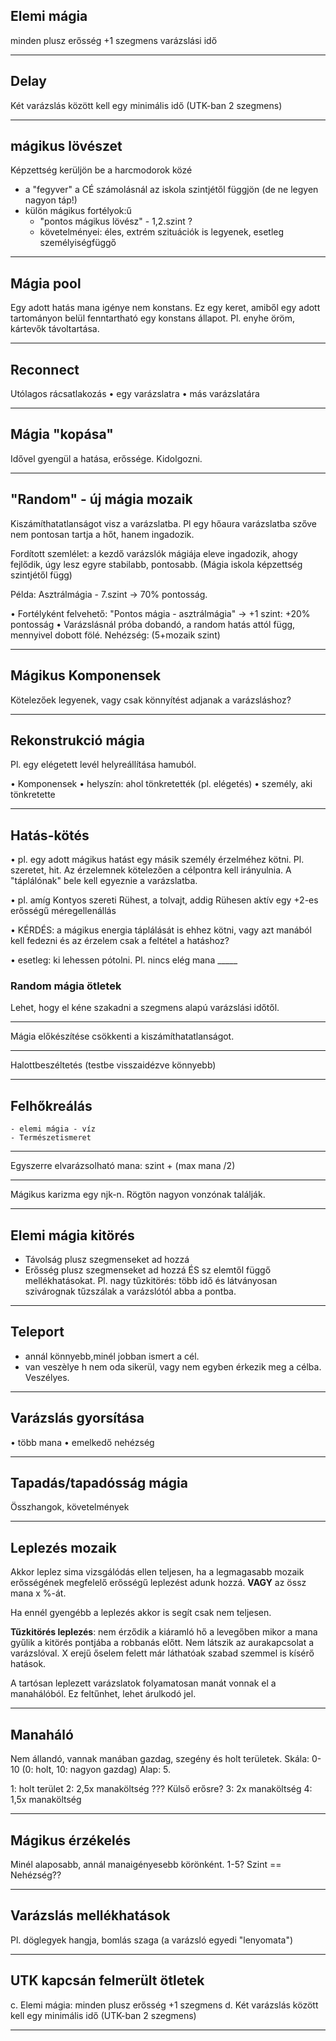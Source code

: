 ## Elemi mágia

minden plusz erősség +1 szegmens varázslási idő

---

## Delay
Két varázslás között kell egy minimális idő (UTK-ban 2 szegmens)

---

## mágikus lövészet
Képzettség kerüljön be a harcmodorok közé

- a "fegyver" a CÉ számolásnál az iskola szintjétől függjön (de ne legyen nagyon táp!)
- külön mágikus fortélyok:ű
	- "pontos mágikus lövész" - 1,2.szint ?
	- követelményei: éles, extrém szituációk is legyenek, esetleg személyiségfüggő

---

## Mágia pool

Egy adott hatás mana igénye nem konstans. Ez egy keret, amiből egy adott tartományon belül fenntartható egy konstans állapot. Pl. enyhe öröm, kártevők távoltartása.

---

## Reconnect
Utólagos rácsatlakozás
• egy varázslatra
• más varázslatára

---

## Mágia "kopása"

Idővel gyengül a hatása, erőssége. Kidolgozni.

---

## "Random" - új mágia mozaik
Kiszámíthatatlanságot visz a varázslatba. Pl egy hőaura varázslatba szőve nem pontosan tartja a hőt, hanem ingadozik.

Fordított szemlélet: a kezdő varázslók mágiája eleve ingadozik, ahogy fejlődik, úgy lesz egyre stabilabb, pontosabb. (Mágia iskola képzettség szintjétől függ)

Példa: Asztrálmágia - 7.szint → 70% pontosság.

• Fortélyként felvehető: "Pontos mágia - asztrálmágia"
→ +1 szint: +20% pontosság
• Varázslásnál próba dobandó, a random hatás attól függ, mennyivel dobott fölé.
Nehézség: (5+mozaik szint)

---

## Mágikus Komponensek

Kötelezőek legyenek, vagy csak könnyítést adjanak a varázsláshoz?

---

## Rekonstrukció mágia

Pl. egy elégetett levél helyreállítása hamuból.

• Komponensek
• helyszín: ahol tönkretették (pl. elégetés)
• személy, aki tönkretette

---

## Hatás-kötés

• pl. egy adott mágikus hatást egy másik személy érzelméhez kötni. Pl. szeretet, hit. Az érzelemnek kötelezően a célpontra kell irányulnia. A "táplálónak" bele kell egyeznie a varázslatba.

• pl. amíg Kontyos szereti Rühest, a tolvajt, addig Rühesen aktív egy +2-es erősségű méregellenállás

• KÉRDÉS: a mágikus energia táplálását is ehhez kötni, vagy azt manából kell fedezni és az érzelem csak a feltétel a hatáshoz?

• esetleg: ki lehessen pótolni. Pl. nincs elég mana _____

### Random mágia ötletek

Lehet, hogy el kéne szakadni a szegmens alapú varázslási időtől.

---

Mágia előkészítése csökkenti a kiszámíthatatlanságot.

---

Halottbeszéltetés (testbe visszaidézve könnyebb)

---

## Felhőkreálás
    - elemi mágia - víz
    - Természetismeret

---

Egyszerre elvarázsolható mana: szint + (max mana /2)

---

Mágikus karizma egy njk-n. Rögtön nagyon vonzónak találják.

---

## Elemi mágia kitörés
- Távolság plusz szegmenseket ad hozzá
- Erősség plusz szegmenseket ad hozzá ÉS sz elemtől függő mellékhatásokat. Pl. nagy tűzkitörés: több idő és látványosan szivárognak tűzszálak a varázslótól abba a pontba.

---

## Teleport
- annál könnyebb,minél jobban ismert a cél.
- van veszèlye h nem oda sikerül, vagy nem egyben érkezik meg a célba. Veszélyes.

---

## Varázslás gyorsítása

• több mana
• emelkedő nehézség

---

## Tapadás/tapadósság mágia

Összhangok, követelmények

---

## Leplezés mozaik

Akkor leplez sima vizsgálódás ellen teljesen, ha a legmagasabb mozaik erősségének megfelelő erősségű leplezést adunk hozzá. **VAGY** az össz mana x %-át.

Ha ennél gyengébb a leplezés akkor is segít csak nem teljesen.

**Tűzkitörés leplezés**: nem érződik a kiáramló hő a levegőben mikor a mana gyűlik a kitörés pontjába a robbanás előtt. Nem látszik az aurakapcsolat a varázslóval. X erejű őselem felett már láthatóak szabad szemmel is kísérő hatások.

A tartósan leplezett varázslatok folyamatosan manát vonnak el a manahálóból. Ez feltűnhet, lehet árulkodó jel.

---

## Manaháló

Nem állandó, vannak manában gazdag, szegény és holt területek. Skála: 0-10 (0: holt, 10: nagyon gazdag) Alap: 5.

1: holt terület
2: 2,5x manaköltség ??? Külső erősre?
3: 2x manaköltség
4: 1,5x manaköltség

---

## Mágikus érzékelés

Minél alaposabb, annál manaigényesebb körönként. 1-5?
Szint == Nehézség??

---

## Varázslás mellékhatások

Pl. döglegyek hangja, bomlás szaga (a varázsló egyedi "lenyomata")

---

## UTK kapcsán felmerült ötletek

c. Elemi mágia: minden plusz erősség +1 szegmens
d. Két varázslás között kell egy minimális idő (UTK-ban 2 szegmens)

---

